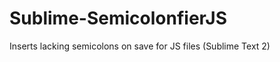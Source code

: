 Sublime-SemicolonfierJS
=======================

Inserts lacking semicolons on save for JS files (Sublime Text 2)
